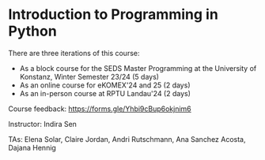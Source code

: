 # Introduction to Programming in Python

There are three iterations of this course:
- As a block course for the SEDS Master Programming at the University of Konstanz, Winter Semester 23/24 (5 days)
- As an online course for eKOMEX'24 and 25 (2 days)
- As an in-person course at RPTU Landau'24 (2 days)

Course feedback: https://forms.gle/Yhbi9cBup6okjnim6

Instructor: Indira Sen

TAs: Elena Solar, Claire Jordan, Andri Rutschmann, Ana Sanchez Acosta, Dajana Hennig
